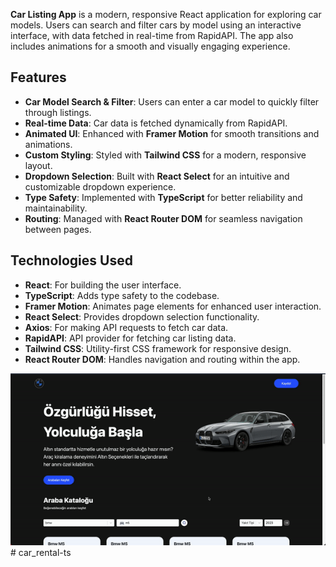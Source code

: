 
**Car Listing App** is a modern, responsive React application for exploring car models. Users can search and filter cars by model using an interactive interface, with data fetched in real-time from RapidAPI. The app also includes animations for a smooth and visually engaging experience.

## Features

- **Car Model Search & Filter**: Users can enter a car model to quickly filter through listings.
- **Real-time Data**: Car data is fetched dynamically from RapidAPI.
- **Animated UI**: Enhanced with **Framer Motion** for smooth transitions and animations.
- **Custom Styling**: Styled with **Tailwind CSS** for a modern, responsive layout.
- **Dropdown Selection**: Built with **React Select** for an intuitive and customizable dropdown experience.
- **Type Safety**: Implemented with **TypeScript** for better reliability and maintainability.
- **Routing**: Managed with **React Router DOM** for seamless navigation between pages.

## Technologies Used

- **React**: For building the user interface.
- **TypeScript**: Adds type safety to the codebase.
- **Framer Motion**: Animates page elements for enhanced user interaction.
- **React Select**: Provides dropdown selection functionality.
- **Axios**: For making API requests to fetch car data.
- **RapidAPI**: API provider for fetching car listing data.
- **Tailwind CSS**: Utility-first CSS framework for responsive design.
- **React Router DOM**: Handles navigation and routing within the app.

![GIF](car.gif)# car_rental-ts
